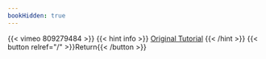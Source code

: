 ```yaml
---
bookHidden: true
---
```


{{< vimeo 809279484 >}}
{{< hint info >}}
[Original Tutorial](https://youtu.be/Cm2juuIXhM4)
{{< /hint >}}
{{< button relref="/" >}}Return{{< /button >}}
